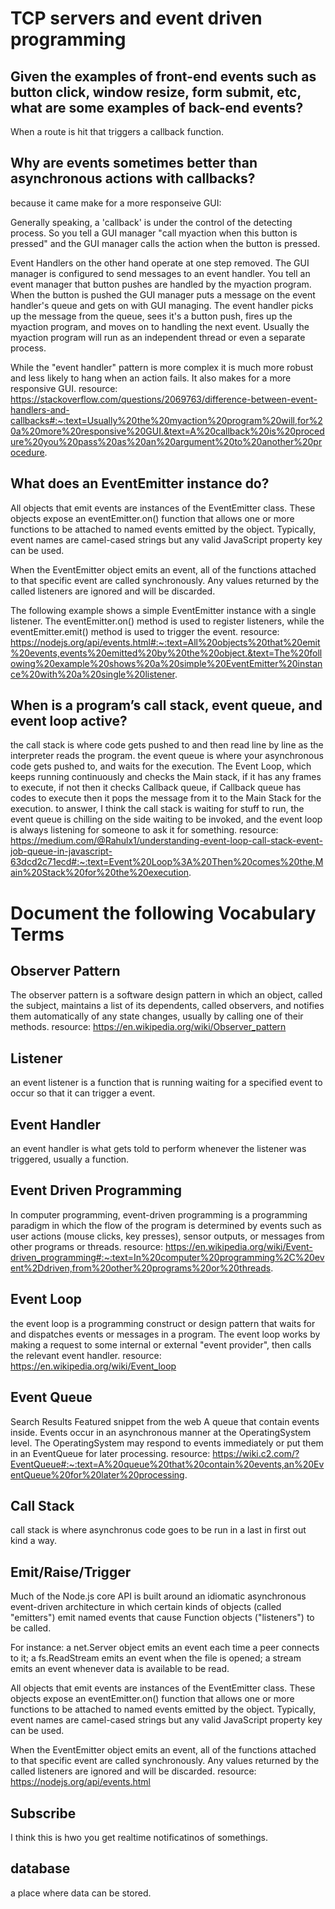 # TCP servers and event driven programming

## Given the examples of front-end events such as button click, window resize, form submit, etc, what are some examples of back-end events? 
When a route is hit that triggers a callback function. 
## Why are events sometimes better than asynchronous actions with callbacks?
because it came make for a more responseive GUI:

Generally speaking, a 'callback' is under the control of the detecting process. So you tell a GUI manager "call myaction when this button is pressed" and the GUI manager calls the action when the button is pressed.

Event Handlers on the other hand operate at one step removed. The GUI manager is configured to send messages to an event handler. You tell an event manager that button pushes are handled by the myaction program. When the button is pushed the GUI manager puts a message on the event handler's queue and gets on with GUI managing. The event handler picks up the message from the queue, sees it's a button push, fires up the myaction program, and moves on to handling the next event. Usually the myaction program will run as an independent thread or even a separate process.

While the "event handler" pattern is more complex it is much more robust and less likely to hang when an action fails. It also makes for a more responsive GUI.
resource: https://stackoverflow.com/questions/2069763/difference-between-event-handlers-and-callbacks#:~:text=Usually%20the%20myaction%20program%20will,for%20a%20more%20responsive%20GUI.&text=A%20callback%20is%20procedure%20you%20pass%20as%20an%20argument%20to%20another%20procedure.
## What does an EventEmitter instance do?
All objects that emit events are instances of the EventEmitter class. These objects expose an eventEmitter.on() function that allows one or more functions to be attached to named events emitted by the object. Typically, event names are camel-cased strings but any valid JavaScript property key can be used.

When the EventEmitter object emits an event, all of the functions attached to that specific event are called synchronously. Any values returned by the called listeners are ignored and will be discarded.

The following example shows a simple EventEmitter instance with a single listener. The eventEmitter.on() method is used to register listeners, while the eventEmitter.emit() method is used to trigger the event.
resource: https://nodejs.org/api/events.html#:~:text=All%20objects%20that%20emit%20events,events%20emitted%20by%20the%20object.&text=The%20following%20example%20shows%20a%20simple%20EventEmitter%20instance%20with%20a%20single%20listener.
## When is a program’s call stack, event queue, and event loop active?
the call stack is where code gets pushed to and then read line by line as the interpreter reads the program.
the event queue is where your asynchronous code gets pushed to, and waits for the execution.
The Event Loop, which keeps running continuously and checks the Main stack, if it has any frames to execute, if not then it checks Callback queue, if Callback queue has codes to execute then it pops the message from it to the Main Stack for the execution.
to answer, I think the call stack is waiting for stuff to run, the event queue is chilling on the side waiting to be invoked, and the event loop is always listening for someone to ask it for something.
resource: https://medium.com/@Rahulx1/understanding-event-loop-call-stack-event-job-queue-in-javascript-63dcd2c71ecd#:~:text=Event%20Loop%3A%20Then%20comes%20the,Main%20Stack%20for%20the%20execution.
# Document the following Vocabulary Terms
## Observer Pattern
The observer pattern is a software design pattern in which an object, called the subject, maintains a list of its dependents, called observers, and notifies them automatically of any state changes, usually by calling one of their methods. 
resource: https://en.wikipedia.org/wiki/Observer_pattern
## Listener
an event listener is a function that is running waiting for a specified event to occur so that it can trigger a event.
## Event Handler
an event handler is what gets told to perform whenever the listener was triggered, usually a function.

## Event Driven Programming
In computer programming, event-driven programming is a programming paradigm in which the flow of the program is determined by events such as user actions (mouse clicks, key presses), sensor outputs, or messages from other programs or threads.
resource: https://en.wikipedia.org/wiki/Event-driven_programming#:~:text=In%20computer%20programming%2C%20event%2Ddriven,from%20other%20programs%20or%20threads.
## Event Loop
the event loop is a programming construct or design pattern that waits for and dispatches events or messages in a program. The event loop works by making a request to some internal or external "event provider", then calls the relevant event handler.
resource: https://en.wikipedia.org/wiki/Event_loop
## Event Queue
Search Results
Featured snippet from the web
A queue that contain events inside. Events occur in an asynchronous manner at the OperatingSystem level. The OperatingSystem may respond to events immediately or put them in an EventQueue for later processing.
resource: https://wiki.c2.com/?EventQueue#:~:text=A%20queue%20that%20contain%20events,an%20EventQueue%20for%20later%20processing.
## Call Stack
call stack is where asynchronus code goes to be run in a last in first out kind a way.
## Emit/Raise/Trigger
Much of the Node.js core API is built around an idiomatic asynchronous event-driven architecture in which certain kinds of objects (called "emitters") emit named events that cause Function objects ("listeners") to be called.

For instance: a net.Server object emits an event each time a peer connects to it; a fs.ReadStream emits an event when the file is opened; a stream emits an event whenever data is available to be read.

All objects that emit events are instances of the EventEmitter class. These objects expose an eventEmitter.on() function that allows one or more functions to be attached to named events emitted by the object. Typically, event names are camel-cased strings but any valid JavaScript property key can be used.

When the EventEmitter object emits an event, all of the functions attached to that specific event are called synchronously. Any values returned by the called listeners are ignored and will be discarded.
resource: https://nodejs.org/api/events.html
## Subscribe
I think this is hwo you get realtime notificatinos of somethings.
## database

a place where data can be stored. 
